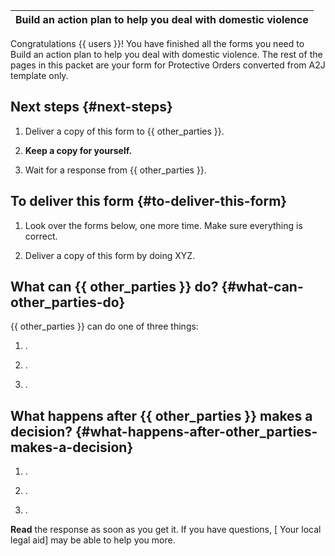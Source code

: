 | Build an action plan to help you deal with domestic violence |
|--------------------------------------------------------------|

Congratulations {{ users }}! You have finished all the forms you need to
Build an action plan to help you deal with domestic violence. The rest
of the pages in this packet are your form for Protective Orders
converted from A2J template only.

## Next steps {#next-steps}

1.  Deliver a copy of this form to {{ other_parties }}.

2.  **Keep a copy for yourself.**

3.  Wait for a response from {{ other_parties }}.

## To deliver this form {#to-deliver-this-form}

1.  Look over the forms below, one more time. Make sure everything is
    correct.

2.  Deliver a copy of this form by doing XYZ.

## What can {{ other_parties }} do? {#what-can-other_parties-do}

{{ other_parties }} can do one of three things:

1.  .

2.  .

3.  .

## What happens after {{ other_parties }} makes a decision? {#what-happens-after-other_parties-makes-a-decision}

1.  .

2.  .

3.  .

**Read** the response as soon as you get it. If you have questions, [
Your local legal aid] may be able to help you more.
